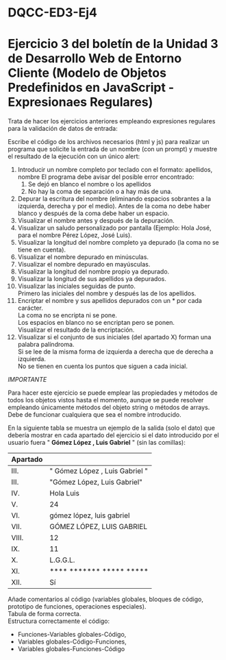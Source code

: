 # DQCC-ED3-Ej4
<h1>Ejercicio 3 del boletín de la Unidad 3 de Desarrollo Web de Entorno Cliente (Modelo de Objetos Predefinidos en JavaScript - Expresionaes Regulares)</h1>
<p>Trata de hacer los ejercicios anteriores empleando expresiones regulares para la validación de datos de entrada:</p>
<p>Escribe el código de los archivos necesarios (html y js) para realizar un programa que solicite la entrada de un nombre (con un prompt) y muestre el resultado de la ejecución con un único alert:</p>
<ol>
<li>Introducir un nombre completo por teclado con el formato: apellidos, nombre El programa debe avisar del posible error encontrado:
<ol>
<li>Se dejó en blanco el nombre o los apellidos</li>
<li>No hay la coma de separación o a hay más de una.</li>
</ol>
</li>
<li>Depurar la escritura del nombre (eliminando espacios sobrantes a la izquierda, derecha y por el medio). Antes de la coma no debe haber blanco y después de la coma debe haber un espacio.</li>
<li>Visualizar el nombre antes y después de la depuración.</li>
<li>Visualizar un saludo personalizado por pantalla (Ejemplo: Hola José, para el nombre Pérez López, José Luis).</li>
<li>Visualizar la longitud del nombre completo ya depurado (la coma no se tiene en cuenta).</li>
<li>Visualizar el nombre depurado en minúsculas.</li>
<li>Visualizar el nombre depurado en mayúsculas.</li>
<li>Visualizar la longitud del nombre propio ya depurado.</li>
<li>Visualizar la longitud de sus apellidos ya depurados.</li>
<li>Visualizar las iniciales seguidas de punto.<br/>Primero las iniciales del nombre y después las de los apellidos.</li>
<li>Encriptar el nombre y sus apellidos depurados con un * por cada carácter.<br/>La coma no se encripta ni se pone.<br/>Los espacios en blanco no se encriptan pero se ponen.<br/>Visualizar el resultado de la encriptación.</li>
<li>Visualizar si el conjunto de sus iniciales (del apartado X) forman una palabra palíndroma.<br/>Si se lee de la misma forma de izquierda a derecha que de derecha a izquierda.<br/>No se tienen en cuenta los puntos que siguen a cada inicial.</li>
</ol>
<em>IMPORTANTE</em>
<p>Para hacer este ejercicio se puede emplear las propiedades y métodos de todos los objetos vistos hasta el momento, aunque se puede resolver empleando únicamente métodos del objeto string o métodos de arrays.<br/>Debe de funcionar cualquiera que sea el nombre introducido.</p>
<p>En la siguiente tabla se muestra un ejemplo de la salida (solo el dato) que debería mostrar en cada apartado del ejercicio si el dato introducido por el usuario fuera " <b>Gómez López , Luis Gabriel</b> " (sin las comillas):</p>
<table>
  <thead>
    <tr>
      <th>Apartado</th>
      <th></th>
    </tr>
  </thead>
  <tbody>
    <tr>
      <td>III.</td>
      <td>"   Gómez   López   ,   Luis   Gabriel   "</td>
    </tr>
    <tr>
      <td>III.</td>
      <td>"Gómez López, Luis Gabriel"</td>
    </tr>
    <tr>
      <td>IV.</td>
      <td>Hola Luis</td>
    </tr>
     <tr>
      <td>V.</td>
      <td>24</td>
    </tr>
     <tr>
      <td>VI.</td>
      <td>gómez lópez, luis gabriel</td>
    </tr>
     <tr>
      <td>VII.</td>
      <td>GÓMEZ LÓPEZ, LUIS GABRIEL</td>
    </tr>
     <tr>
      <td>VIII.</td>
      <td>12</td>
    </tr>
     <tr>
      <td>IX.</td>
      <td>11</td>
    </tr>
     <tr>
      <td>X.</td>
      <td>L.G.G.L.</td>
    </tr>
    <tr>
      <td>XI.</td>
      <td>**** ******* ***** *****</td>
    </tr>
     <tr>
      <td>XII.</td>
      <td>Sí</td>
    </tr>
  </tbody>
</table>
<p>Añade comentarios al código (variables globales, bloques de código, prototipo de funciones, operaciones especiales).<br/>Tabula de forma correcta.<br/>Estructura correctamente el código:</p>
<ul>
<li>Funciones-Variables globales-Código,</li>
<li>Variables globales-Código-Funciones,</li>
<li>Variables globales-Funciones-Código</li>
</ul>
